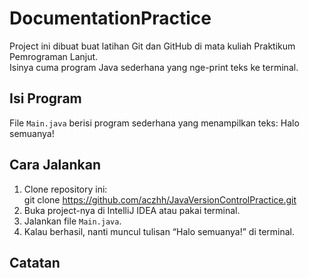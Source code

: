 # DocumentationPractice
Project ini dibuat buat latihan Git dan GitHub di mata kuliah Praktikum Pemrograman Lanjut.  
Isinya cuma program Java sederhana yang nge-print teks ke terminal.
## Isi Program
File `Main.java` berisi program sederhana yang menampilkan teks:
Halo semuanya!
## Cara Jalankan
1. Clone repository ini:   
   git clone https://github.com/aczhh/JavaVersionControlPractice.git
2. Buka project-nya di IntelliJ IDEA atau pakai terminal.
3. Jalankan file `Main.java`.
4. Kalau berhasil, nanti muncul tulisan “Halo semuanya!” di terminal.

## Catatan
